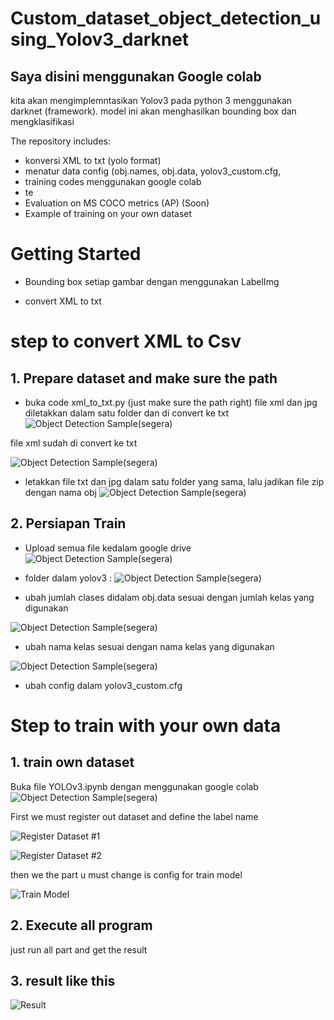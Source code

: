 # Custom_dataset_object_detection_using_Yolov3_darknet


## Saya disini menggunakan Google colab

kita akan mengimplemntasikan Yolov3 pada python 3 menggunakan darknet (framework). model ini akan menghasilkan bounding box dan mengklasifikasi 


The repository includes:
* konversi XML to txt (yolo format)
* menatur data config (obj.names, obj.data, yolov3_custom.cfg,
* training codes menggunakan google colab
* te
* Evaluation on MS COCO metrics (AP) (Soon)
* Example of training on your own dataset




# Getting Started
* Bounding box setiap gambar dengan menggunakan LabelImg


* convert XML to txt




# step to convert XML to Csv 

## 1. Prepare dataset and make sure the path 
* buka code xml_to_txt.py (just make sure the path right)
file xml dan jpg diletakkan dalam satu folder dan di convert ke txt
![Object Detection Sample(segera)](assets/2.png)

file xml sudah di convert ke txt 

![Object Detection Sample(segera)](assets/1.png)


* letakkan file txt dan jpg dalam satu folder yang sama, lalu jadikan file zip dengan nama obj
![Object Detection Sample(segera)](assets/7.png)


## 2. Persiapan Train
* Upload semua file kedalam google drive
![Object Detection Sample(segera)](assets/6.png)

* folder dalam yolov3 :
![Object Detection Sample(segera)](assets/5.png)

* ubah jumlah clases didalam obj.data sesuai dengan jumlah kelas yang digunakan

![Object Detection Sample(segera)](assets/9.png)

* ubah nama kelas sesuai dengan nama kelas yang digunakan

![Object Detection Sample(segera)](assets/10.png)

* ubah config dalam yolov3_custom.cfg





# Step to train  with your own data

## 1. train own dataset
Buka file YOLOv3.ipynb dengan menggunakan google colab
![Object Detection Sample(segera)](assets/13.png)



First we must register out dataset and define the label name

![Register Dataset #1](assets/3.PNG)

![Register Dataset #2](assets/4.PNG)

then we the part u must change is config for train model

![Train Model](assets/5.PNG)

## 2. Execute all program 
just run all part and get the result

## 3. result like this

![Result ](assets/6.PNG)



